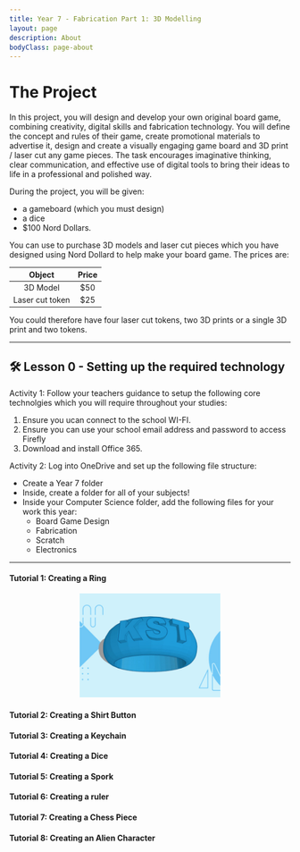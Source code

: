 ```yaml
---
title: Year 7 - Fabrication Part 1: 3D Modelling
layout: page
description: About
bodyClass: page-about
---
```




# The Project

In this project, you will design and develop your own original board game, combining creativity, digital skills and fabrication technology. You will define the concept and rules of their game, create promotional materials to advertise it, design and create a visually engaging game board and 3D print / laser cut any game pieces. The task encourages imaginative thinking, clear communication, and effective use of digital tools to bring their ideas to life in a professional and polished way.


During the project, you will be given:
- a gameboard (which you must design)
- a dice
- $100 Nord Dollars.

You can use to purchase 3D models and laser cut pieces which you have designed using Nord Dollard to help make your board game. The prices are:
  
| Object          |   Price    |
|:---------------:|:----------:|
| 3D Model        |  $50       |
| Laser cut token |  $25       | 

You could therefore have four laser cut tokens, two 3D prints or a single 3D print and two tokens.

<hr>

## 🛠️ Lesson 0 - Setting up the required technology

Activity 1: Follow your teachers guidance to setup the following core technolgies which you will require throughout your studies:
1. Ensure you ucan connect to the school WI-FI.
2. Ensure you can use your school email address and password to access Firefly
3. Download and install Office 365.

Activity 2: Log into OneDrive and set up the following file structure:
- Create a Year 7 folder
- Inside, create a folder for all of your subjects!
- Inside your Computer Science folder, add the following files for your work this year:
    - Board Game Design
    - Fabrication
    - Scratch
    - Electronics

<hr>

#### Tutorial 1: Creating a Ring


<p align="center">
<img src="/images/illustrations/ring.jpg" width="50%" height="auto">
</p>

#### Tutorial 2: Creating a Shirt Button

#### Tutorial 3: Creating a Keychain

#### Tutorial 4: Creating a Dice

#### Tutorial 5: Creating a Spork

#### Tutorial 6: Creating a ruler

#### Tutorial 7: Creating a Chess Piece

#### Tutorial 8: Creating an Alien Character




